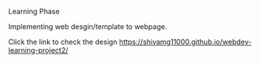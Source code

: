Learning Phase

Implementing web desgin/template to webpage.

Click the link to check the design https://shivamg11000.github.io/webdev-learning-project2/

